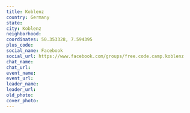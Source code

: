 ```yaml
---
title: Koblenz
country: Germany
state: 
city: Koblenz
neighborhood: 
coordinates: 50.353328, 7.594395
plus_code:
social_name: Facebook
social_url: https://www.facebook.com/groups/free.code.camp.koblenz
chat_name:
chat_url:
event_name:
event_url:
leader_name:
leader_url:
old_photo: 
cover_photo:
---
```

